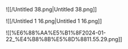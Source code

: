 ![[/Untitled 38.png|Untitled 38.png]]

![[/Untitled 1 16.png|Untitled 1 16.png]]

![[%E6%88%AA%E5%B1%8F2024-01-22_%E4%B8%8B%E5%8D%8811.55.29.png]]